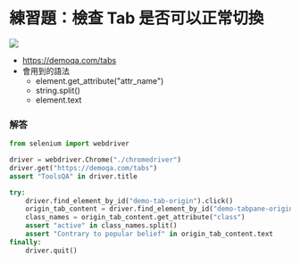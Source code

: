 # 練習題：檢查 Tab 是否可以正常切換

![](asserts/nav_tab.png)

- <https://demoqa.com/tabs>
- 會用到的語法
  - element.get_attribute("attr_name")
  - string.split()
  - element.text

### 解答

```py
from selenium import webdriver

driver = webdriver.Chrome("./chromedriver")
driver.get("https://demoqa.com/tabs")
assert "ToolsQA" in driver.title

try:
    driver.find_element_by_id("demo-tab-origin").click()
    origin_tab_content = driver.find_element_by_id("demo-tabpane-origin")
    class_names = origin_tab_content.get_attribute("class")
    assert "active" in class_names.split()
    assert "Contrary to popular belief" in origin_tab_content.text
finally:
    driver.quit()
```
